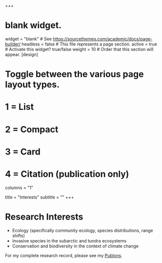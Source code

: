 +++
# blank widget.
widget = "blank"  # See https://sourcethemes.com/academic/docs/page-builder/
headless = false  # This file represents a page section.
active = true  # Activate this widget? true/false
weight = 10  # Order that this section will appear.
[design]
  # Toggle between the various page layout types.
  #   1 = List
  #   2 = Compact
  #   3 = Card
  #   4 = Citation (publication only)
 columns = "1"

title = "Interests"
subtitle = ""
+++

# Research Interests

- Ecology (specifically community ecology, species distributions, range shifts)
- Invasive species in the subarctic and tundra ecosystems
- Conservation and biodiversity in the context of climate change

For my complete research record, please see my [Publons](https://publons.com/researcher/5146581/vicki-m-zhang/).
